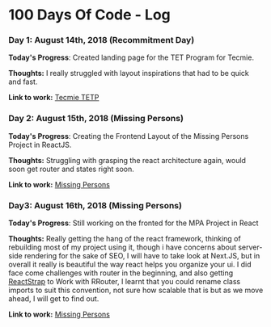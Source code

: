# 100 Days Of Code - Log



### Day 1: August 14th, 2018 (Recommitment Day)

**Today's Progress**: Created landing page for the TET Program for Tecmie.

**Thoughts:** I really struggled with layout inspirations that had to be quick and fast.

**Link to work:** [Tecmie TETP](https://tet.tecmie.com)


### Day 2: August 15th, 2018 (Missing Persons)

**Today's Progress**: Creating the Frontend Layout of the Missing Persons Project in ReactJS.

**Thoughts:** Struggling with grasping the react architecture again, would soon get router and states right soon.

**Link to work:** [Missing Persons](https://github.com/koolamusic/mpa-react)


### Day3: August 16th, 2018 (Missing Persons)

**Today's Progress**: Still working on the fronted for the MPA Project in React

**Thoughts:** Really getting the hang of the react framework, thinking of rebuilding most of my project using it, though i 
have concerns about server-side rendering for the sake of SEO, I will have to take look at Next.JS, but in overall it really is 
beautiful the way react helps you organize your ui. I did face come challenges with router in the beginning, and also getting
[ReactStrap](https://reactstrap.github.io) to Work with RRouter, I learnt that you could rename class imports to suit this convention, not sure how scalable that is 
but as we move ahead, I will get to find out. 

**Link to work:** [Missing Persons](https://github.com/koolamusic/mpa-react)



